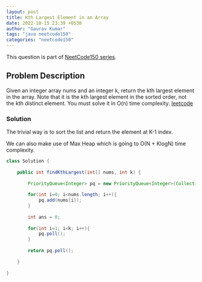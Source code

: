 ```yaml
---
layout: post
title: Kth Largest Element in an Array
date: 2022-10-15 23:39 +0530
author: "Gaurav Kumar"
tags: "java neetcode150"
categories: "neetcode150"
---
```


This question is part of [NeetCode150 series](https://neetcode.io/practice).  

## Problem Description

Given an integer array nums and an integer k, return the kth largest element in the array.
Note that it is the kth largest element in the sorted order, not the kth distinct element.
You must solve it in O(n) time complexity.
[leetcode](https://leetcode.com/problems/kth-largest-element-in-an-array/)

### Solution

The trivial way is to sort the list and return the element at K-1 index.  

We can also make use of Max Heap which is going to O(N + KlogN) time complexity.

```java
class Solution {
    
    public int findKthLargest(int[] nums, int k) {
        
        PriorityQueue<Integer> pq = new PriorityQueue<Integer>(Collections.reverseOrder());
        
        for(int i=0; i<nums.length; i++){
            pq.add(nums[i]);
        }
        
        int ans = 0;
        
        for(int i=1; i<k; i++){
            pq.poll();
        }
        
        return pq.poll();
        
    }
    
}
```
